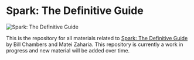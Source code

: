 # Spark: The Definitive Guide

![Spark: The Definitive Guide](http://akamaicovers.oreilly.com/images/0636920034957/rc_lrg.jpg)

This is the repository for all materials related to [Spark: The Definitive Guide](http://shop.oreilly.com/product/0636920034957.do) by Bill Chambers and Matei Zaharia. This repository is currently a work in progress and new material will be added over time.
